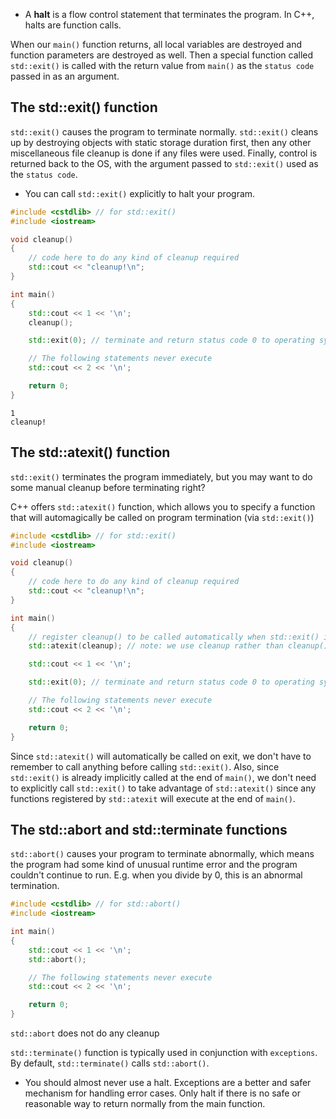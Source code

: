 - A **halt** is a flow control statement that terminates the program. In C++, halts are function calls.

When our `main()` function returns, all local variables are destroyed and function parameters are destroyed as well. Then a special function called `std::exit()` is called with the return value from `main()` as the `status code` passed in as an argument.

## The std::exit() function

`std::exit()` causes the program to terminate normally. `std::exit()` cleans up by destroying objects with static storage duration first, then any other miscellaneous file cleanup is done if any files were used. Finally, control is returned back to the OS, with the argument passed to `std::exit()` used as the `status code`.

- You can call `std::exit()` explicitly to halt your program.

```cpp
#include <cstdlib> // for std::exit()
#include <iostream>

void cleanup()
{
    // code here to do any kind of cleanup required
    std::cout << "cleanup!\n";
}

int main()
{
    std::cout << 1 << '\n';
    cleanup();

    std::exit(0); // terminate and return status code 0 to operating system

    // The following statements never execute
    std::cout << 2 << '\n';

    return 0;
}
```
```
1
cleanup!
```

## The std::atexit() function

`std::exit()` terminates the program immediately, but you may want to do some manual cleanup before terminating right?

C++ offers `std::atexit()` function, which allows you to specify a function that will automagically be called on program termination (via `std::exit()`)
```cpp
#include <cstdlib> // for std::exit()
#include <iostream>

void cleanup()
{
    // code here to do any kind of cleanup required
    std::cout << "cleanup!\n";
}

int main()
{
    // register cleanup() to be called automatically when std::exit() is called
    std::atexit(cleanup); // note: we use cleanup rather than cleanup() since we're not making a function call to cleanup() right now

    std::cout << 1 << '\n';

    std::exit(0); // terminate and return status code 0 to operating system

    // The following statements never execute
    std::cout << 2 << '\n';

    return 0;
}
```

Since `std::atexit()` will automatically be called on exit, we don't have to remember to call anything before calling `std::exit()`. Also, since `std::exit()` is already implicitly called at the end of `main()`, we don't need to explicitly call `std::exit()` to take advantage of `std::atexit()` since any functions registered by `std::atexit` will execute at the end of `main()`.

## The std::abort and std::terminate functions

`std::abort()` causes your program to terminate abnormally, which means the program had some kind of unusual runtime error and the program couldn't continue to run. E.g. when you divide by 0, this is an abnormal termination.

```cpp
#include <cstdlib> // for std::abort()
#include <iostream>

int main()
{
    std::cout << 1 << '\n';
    std::abort();

    // The following statements never execute
    std::cout << 2 << '\n';

    return 0;
}
```

`std::abort` does not do any cleanup

`std::terminate()` function is typically used in conjunction with `exceptions`. By default, `std::terminate()` calls `std::abort()`.

- You should almost never use a halt. Exceptions are a better and safer mechanism for handling error cases. Only halt if there is no safe or reasonable way to return normally from the main function.


